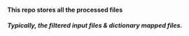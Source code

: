 #### This repo stores all the processed files
##### Typically, the filtered input files & dictionary mapped files. 
